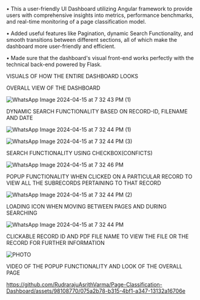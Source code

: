• This a user-friendly UI Dashboard utilizing Angular framework to provide users with comprehensive insights into metrics,
performance benchmarks, and real-time monitoring of a page classification model.

• Added useful features like Pagination, dynamic Search Functionality, and smooth transitions between different sections, all of which
make the dashboard more user-friendly and efficient.

• Made sure that the dashboard's visual front-end works perfectly with the technical back-end powered by Flask.

VISUALS OF HOW THE ENTIRE DASHBOARD LOOKS

OVERALL VIEW OF THE DASHBOARD

![WhatsApp Image 2024-04-15 at 7 32 43 PM (1)](https://github.com/RudrarajuAsrithVarma/Page-Classification-Dashboard/assets/98108770/886ee012-9a04-46eb-ba16-0ef3d64a4ab6)

DYNAMIC SEARCH FUNCTIONALITY BASED ON RECORD-ID, FILENAME AND DATE

![WhatsApp Image 2024-04-15 at 7 32 44 PM (1)](https://github.com/RudrarajuAsrithVarma/Page-Classification-Dashboard/assets/98108770/6d1abb68-cec6-47ec-b447-6669d89572d3)

![WhatsApp Image 2024-04-15 at 7 32 44 PM (3)](https://github.com/RudrarajuAsrithVarma/Page-Classification-Dashboard/assets/98108770/9702a2ab-8f36-4882-acc8-021de7fe7ef6)

SEARCH FUNCTIONALITY USING CHECKBOX(CONFICTS)

![WhatsApp Image 2024-04-15 at 7 32 46 PM](https://github.com/RudrarajuAsrithVarma/Page-Classification-Dashboard/assets/98108770/8daf202a-fb46-4fdd-944d-c304ee6f8cec)

POPUP FUNCTIONALITY WHEN CLICKED ON A PARTICULAR RECORD TO VIEW ALL THE SUBRECORDS PERTAINING TO THAT RECORD

![WhatsApp Image 2024-04-15 at 7 32 44 PM (2)](https://github.com/RudrarajuAsrithVarma/Page-Classification-Dashboard/assets/98108770/83f9562d-12a5-4cd0-98c7-335bc2688c5a)

LOADING ICON WHEN MOVING BETWEEN PAGES AND DURING SEARCHING

![WhatsApp Image 2024-04-15 at 7 32 44 PM](https://github.com/RudrarajuAsrithVarma/Page-Classification-Dashboard/assets/98108770/74f061df-c85e-4b65-83d2-c649f8a8b24e)

CLICKABLE RECORD ID AND PDF FILE NAME TO VIEW THE FILE OR THE RECORD FOR FURTHER INFORMATION

![PHOTO](https://github.com/RudrarajuAsrithVarma/Page-Classification-Dashboard/assets/98108770/ff0c42f3-18da-46dc-8ed1-8840c0654cb8)

VIDEO OF THE POPUP FUNCTIONALITY AND LOOK OF THE OVERALL PAGE

https://github.com/RudrarajuAsrithVarma/Page-Classification-Dashboard/assets/98108770/075a2b78-b315-4bf1-a347-13132a16706e












